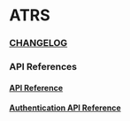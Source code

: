 # ATRS

### [CHANGELOG](./CHANGELOG.md)

### API References
#### [API Reference](./docs/API_Reference.md)
#### [Authentication API Reference](./docs/Authentication_API_Reference.md)